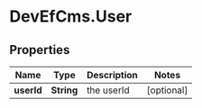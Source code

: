 # DevEfCms.User

## Properties
Name | Type | Description | Notes
------------ | ------------- | ------------- | -------------
**userId** | **String** | the userId | [optional] 

